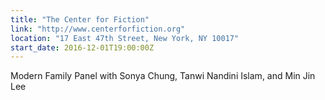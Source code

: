 ```yaml
---
title: "The Center for Fiction"
link: "http://www.centerforfiction.org"
location: "17 East 47th Street, New York, NY 10017"
start_date: 2016-12-01T19:00:00Z 
---
```

Modern Family Panel with Sonya Chung, Tanwi Nandini Islam, and Min Jin Lee

